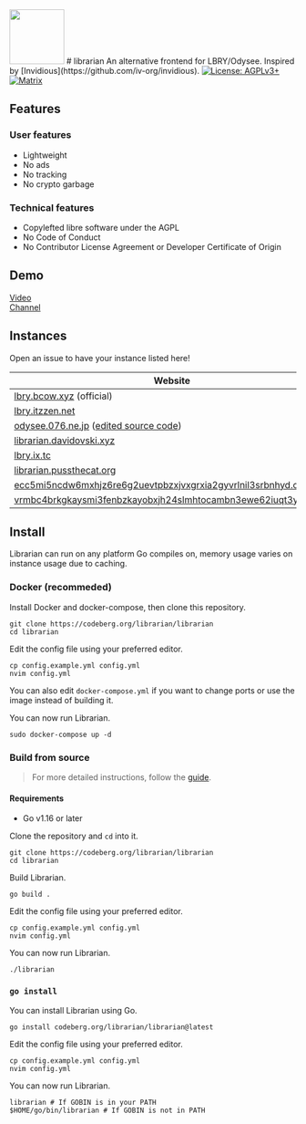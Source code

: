 <img src="https://codeberg.org/librarian/librarian/raw/branch/main/static/img/librarian.svg" width="96" height="96" />
# librarian
An alternative frontend for LBRY/Odysee. Inspired by [Invidious](https://github.com/iv-org/invidious).

<a href="https://www.gnu.org/licenses/agpl-3.0.en.html">
  <img alt="License: AGPLv3+" src="https://shields.io/badge/License-AGPL%20v3+-blue.svg">
</a>
<a href="https://matrix.to/#/#librarian:nitro.chat">
  <img alt="Matrix" src="https://img.shields.io/badge/chat-matrix-blue">
</a>

## Features

### User features
- Lightweight
- No ads
- No tracking
- No crypto garbage

### Technical features
- Copylefted libre software under the AGPL
- No Code of Conduct
- No Contributor License Agreement or Developer Certificate of Origin

## Demo

[Video](https://lbry.bcow.xyz/@MusicARetro:e/Rick+Astley+Never+Gonna+Give+You+Up:4)<br>
[Channel](https://lbry.bcow.xyz/@DistroTube:2)

## Instances

Open an issue to have your instance listed here!

| Website                                                     | Country             | Cloudflare |
| ----------------------------------------------------------- | ------------------- | ---------- |
| [lbry.bcow.xyz](https://lbry.bcow.xyz) (official) | 🇨🇦 CA |           |
| [lbry.itzzen.net](https://lbry.itzzen.net) | 🇺🇸 US |            |
| [odysee.076.ne.jp](https://odysee.076.ne.jp) ([edited source code](https://git.076.ne.jp/TechnicalSuwako/Librarian-mod)) | 🇯🇵 JP |            |
| [librarian.davidovski.xyz](https://librarian.davidovski.xyz/) | 🇬🇧 UK | |
| [lbry.ix.tc](https://lbry.ix.tc/) | 🇬🇧 UK | |
| [librarian.pussthecat.org](https://librarian.pussthecat.org/) | 🇩🇪 DE | |
| [ecc5mi5ncdw6mxhjz6re6g2uevtpbzxjvxgrxia2gyvrlnil3srbnhyd.onion](http://ecc5mi5ncdw6mxhjz6re6g2uevtpbzxjvxgrxia2gyvrlnil3srbnhyd.onion/) |  | |
| [vrmbc4brkgkaysmi3fenbzkayobxjh24slmhtocambn3ewe62iuqt3yd.onion](http://vrmbc4brkgkaysmi3fenbzkayobxjh24slmhtocambn3ewe62iuqt3yd.onion/) |  | |

## Install
Librarian can run on any platform Go compiles on, memory usage varies on instance usage due to caching.

### Docker (recommeded)
Install Docker and docker-compose, then clone this repository.
```
git clone https://codeberg.org/librarian/librarian
cd librarian
```

Edit the config file using your preferred editor.
```
cp config.example.yml config.yml
nvim config.yml
```
You can also edit `docker-compose.yml` if you want to change ports or use the image instead of building it.

You can now run Librarian.
```
sudo docker-compose up -d
```

### Build from source
> For more detailed instructions, follow the [guide](https://codeberg.org/librarian/librarian/wiki/Setup-guide-%28manual%29).

#### Requirements
- Go v1.16 or later

Clone the repository and `cd` into it.
```
git clone https://codeberg.org/librarian/librarian
cd librarian
```

Build Librarian.
```
go build .
```

Edit the config file using your preferred editor.
```
cp config.example.yml config.yml
nvim config.yml
```

You can now run Librarian.
```
./librarian
```

### `go install`
You can install Librarian using Go.
```
go install codeberg.org/librarian/librarian@latest
```

Edit the config file using your preferred editor.
```
cp config.example.yml config.yml
nvim config.yml
```

You can now run Librarian.
```
librarian # If GOBIN is in your PATH
$HOME/go/bin/librarian # If GOBIN is not in PATH
```

